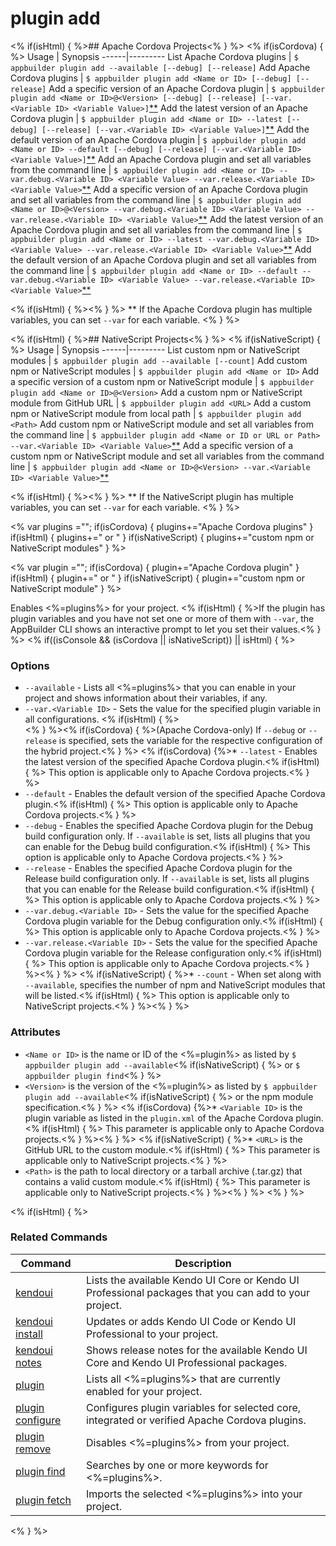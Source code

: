 plugin add
==========

<% if(isHtml) { %>## Apache Cordova Projects<% } %>
<% if(isCordova) { %>
Usage | Synopsis
------|---------
List Apache Cordova plugins | `$ appbuilder plugin add --available [--debug] [--release]`
Add Apache Cordova plugins | `$ appbuilder plugin add <Name or ID> [--debug] [--release]`
Add a specific version of an Apache Cordova plugin | `$ appbuilder plugin add <Name or ID>@<Version> [--debug] [--release] [--var.<Variable ID> <Variable Value>]`[\*\*](#note)
Add the latest version of an Apache Cordova plugin | `$ appbuilder plugin add <Name or ID> --latest [--debug] [--release] [--var.<Variable ID> <Variable Value>]`[\*\*](#note)
Add the default version of an Apache Cordova plugin | `$ appbuilder plugin add <Name or ID> --default [--debug] [--release] [--var.<Variable ID> <Variable Value>]`[\*\*](#note)
Add an Apache Cordova plugin and set all variables from the command line | `$ appbuilder plugin add <Name or ID> --var.debug.<Variable ID> <Variable Value> --var.release.<Variable ID> <Variable Value>`[\*\*](#note)
Add a specific version of an Apache Cordova plugin and set all variables from the command line | `$ appbuilder plugin add <Name or ID>@<Version> --var.debug.<Variable ID> <Variable Value> --var.release.<Variable ID> <Variable Value>`[\*\*](#note)
Add the latest version of an Apache Cordova plugin and set all variables from the command line | `$ appbuilder plugin add <Name or ID> --latest --var.debug.<Variable ID> <Variable Value> --var.release.<Variable ID> <Variable Value>`[\*\*](#note)
Add the default version of an Apache Cordova plugin and set all variables from the command line | `$ appbuilder plugin add <Name or ID> --default --var.debug.<Variable ID> <Variable Value> --var.release.<Variable ID> <Variable Value>`[\*\*](#note)

<% if(isHtml) { %><a id="note"></a><% } %>
\*\* If the Apache Cordova plugin has multiple variables, you can set `--var` for each variable.
<% } %>

<% if(isHtml) { %>## NativeScript Projects<% } %>
<% if(isNativeScript) { %>
Usage | Synopsis
------|---------
List custom npm or NativeScript modules | `$ appbuilder plugin add --available [--count]`
Add custom npm or NativeScript modules | `$ appbuilder plugin add <Name or ID>`
Add a specific version of a custom npm or NativeScript module | `$ appbuilder plugin add <Name or ID>@<Version>`
Add a custom npm or NativeScript module from GitHub URL | `$ appbuilder plugin add <URL>`
Add a custom npm or NativeScript module from local path | `$ appbuilder plugin add <Path>`
Add custom npm or NativeScript module and set all variables from the command line | `$ appbuilder plugin add <Name or ID or URL or Path> --var.<Variable ID> <Variable Value>`[\*\*](#note)
Add a specific version of a custom npm or NativeScript module and set all variables from the command line | `$ appbuilder plugin add <Name or ID>@<Version> --var.<Variable ID> <Variable Value>`[\*\*](#note)

<% if(isHtml) { %><a id="note"></a><% } %>
\*\* If the NativeScript plugin has multiple variables, you can set `--var` for each variable.
<% } %>

<% var plugins =""; if(isCordova) { plugins+="Apache Cordova plugins" } if(isHtml) { plugins+=" or " } if(isNativeScript) { plugins+="custom npm or NativeScript modules" } %>

<% var plugin =""; if(isCordova) { plugin+="Apache Cordova plugin" } if(isHtml) { plugin+=" or " } if(isNativeScript) { plugin+="custom npm or NativeScript module" } %>

Enables <%=plugins%> for your project. <% if(isHtml) { %>If the plugin has plugin variables and you have not set one or more of them with `--var`, the AppBuilder CLI shows an interactive prompt to let you set their values.<% } %>
<% if((isConsole && (isCordova || isNativeScript)) || isHtml) { %>
### Options
* `--available` - Lists all <%=plugins%> that you can enable in your project and shows information about their variables, if any.
* `--var.<Variable ID>` - Sets the value for the specified plugin variable in all configurations.
	<% if(isHtml) { %><br /><% } %><% if(isCordova) { %>(Apache Cordova-only) If `--debug` or `--release` is specified, sets the variable for the respective configuration of the hybrid project.<% } %>
<% if(isCordova) {%>* `--latest` - Enables the latest version of the specified Apache Cordova plugin.<% if(isHtml) { %> This option is applicable only to Apache Cordova projects.<% } %>
* `--default` - Enables the default version of the specified Apache Cordova plugin.<% if(isHtml) { %> This option is applicable only to Apache Cordova projects.<% } %>
* `--debug` - Enables the specified Apache Cordova plugin for the Debug build configuration only. If `--available` is set, lists all plugins that you can enable for the Debug build configuration.<% if(isHtml) { %> This option is applicable only to Apache Cordova projects.<% } %>
* `--release` - Enables the specified Apache Cordova plugin for the Release build configuration only. If `--available` is set, lists all plugins that you can enable for the Release build configuration.<% if(isHtml) { %> This option is applicable only to Apache Cordova projects.<% } %>
* `--var.debug.<Variable ID>` - Sets the value for the specified Apache Cordova plugin variable for the Debug configuration only.<% if(isHtml) { %> This option is applicable only to Apache Cordova projects.<% } %>
* `--var.release.<Variable ID>` - Sets the value for the specified Apache Cordova plugin variable for the Release configuration only.<% if(isHtml) { %> This option is applicable only to Apache Cordova projects.<% } %><% } %>
<% if(isNativeScript) { %>* `--count` - When set along with `--available`, specifies the number of npm and NativeScript modules that will be listed.<% if(isHtml) { %> This option is applicable only to NativeScript projects.<% } %><% } %>

### Attributes
* `<Name or ID>` is the name or ID of the <%=plugin%> as listed by `$ appbuilder plugin add --available`<% if(isNativeScript) { %> or `$ appbuilder plugin find`<% } %>
* `<Version>` is the version of the <%=plugin%> as listed by `$ appbuilder plugin add --available`<% if(isNativeScript) { %> or the npm module specification.<% } %>
<% if(isCordova) {%>* `<Variable ID>` is the plugin variable as listed in the `plugin.xml` of the Apache Cordova plugin.<% if(isHtml) { %> This parameter is applicable only to Apache Cordova projects.<% } %><% } %>
<% if(isNativeScript) { %>* `<URL>` is the GitHub URL to the custom module.<% if(isHtml) { %> This parameter is applicable only to NativeScript projects.<% } %>
* `<Path>` is the path to local directory or a tarball archive (.tar.gz) that contains a valid custom module.<% if(isHtml) { %> This parameter is applicable only to NativeScript projects.<% } %><% } %>
<% } %>

<% if(isHtml) { %>
### Related Commands

Command | Description
----------|----------
[kendoui](kendoui.html) | Lists the available Kendo UI Core or Kendo UI Professional packages that you can add to your project.
[kendoui install](kendoui-install.html) | Updates or adds Kendo UI Code or Kendo UI Professional to your project.
[kendoui notes](kendoui-notes.html) | Shows release notes for the available Kendo UI Core and Kendo UI Professional packages.
[plugin](plugin.html) | Lists all <%=plugins%> that are currently enabled for your project.
[plugin configure](plugin-configure.html) | Configures plugin variables for selected core, integrated or verified Apache Cordova plugins.
[plugin remove](plugin-remove.html) | Disables <%=plugins%> from your project.
[plugin find](plugin-find.html) | Searches by one or more keywords for <%=plugins%>.
[plugin fetch](plugin-fetch.html) | Imports the selected <%=plugins%> into your project.
<% } %>
